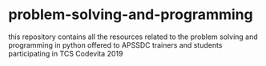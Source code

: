 # problem-solving-and-programming
this repository contains all the resources related to the problem solving and programming in python offered to APSSDC trainers and students participating in TCS Codevita 2019
